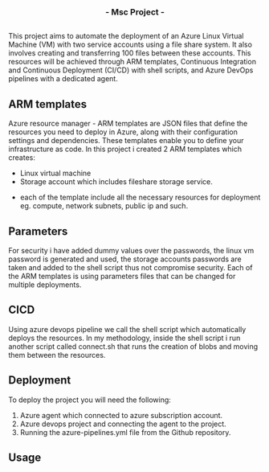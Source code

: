 
  <h3 align="center">- Msc Project -</h3>

<!-- ABOUT THE PROJECT -->
## 

This project aims to automate the deployment of an Azure Linux Virtual Machine (VM) with two service accounts using a file share system. It also involves creating and transferring 100 files between these accounts.
This resources will be achieved through ARM templates, Continuous Integration and Continuous Deployment (CI/CD) with shell scripts, and Azure DevOps pipelines with a dedicated agent.

<!-- GETTING STARTED -->

## ARM templates
Azure resource manager - ARM templates are JSON files that define the resources you need to deploy in Azure, along with their configuration settings and dependencies. These templates enable you to define your infrastructure as code.
In this project i created 2 ARM templates which creates:
- Linux virtual machine
- Storage account which includes fileshare storage service.
* each of the template include all the necessary resources for deployment eg. compute, network subnets, public ip and such.

## Parameters

For security i have added dummy values over the passwords, the linux vm password is generated and used, the storage accounts passwords are taken and added to the shell script thus not compromise security. 
Each of the ARM templates is using parameters files that can be changed for multiple deployments.


## CICD
Using azure devops pipeline we call the shell script which automatically deploys the resources.
In my methodology, inside the shell script i run another script called connect.sh that runs the creation of blobs and moving them between the resources.


## Deployment

To deploy the project you will need the following:

1. Azure agent which connected to azure subscription account.
2. Azure devops project and connecting the agent to the project.
3. Running the azure-pipelines.yml file from the Github repository.



<!-- USAGE EXAMPLES -->
## Usage

